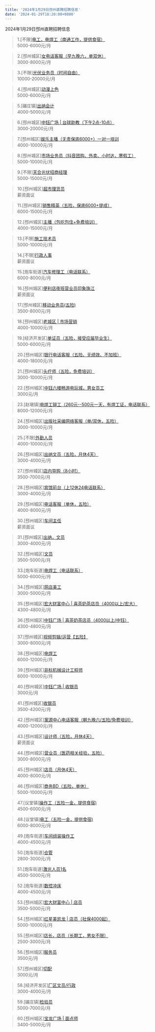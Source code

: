 ```yaml
---
title: '2024年1月29日邳州直聘招聘信息'
date: '2024-01-29T18:20:00+0800'
---
```

2024年1月29日邳州直聘招聘信息
<!--more-->
>1.[不限][电工，电焊工（南通工作，提供食宿）](https://www.pizhouzhipin.com/job/33180)<br>
>5000-6000元/月

>2.[邳州城区][女电话客服（早九晚六，单双休）](https://www.pizhouzhipin.com/job/32351)<br>
>3000-8000元/月

>3.[不限][光伏业务员（时间自由）](https://www.pizhouzhipin.com/job/26393)<br>
>10000-20000元/月

>4.[邳州城区][动漫上色](https://www.pizhouzhipin.com/job/32950)<br>
>5000-6000元/月

>5.[碾庄镇][出纳会计](https://www.pizhouzhipin.com/job/32848)<br>
>4000-5000元/月

>6.[邳州城区][中钰广场 | 台球助教（下午2点-10点）](https://www.pizhouzhipin.com/job/33157)<br>
>3000-20000元/月

>7.[邳州城区][娱乐主播（无责保底6000+）一对一培训](https://www.pizhouzhipin.com/job/32908)<br>
>4000-10000元/月

>8.[邳州城区][市场业务员（抖音团购、外卖、小时达，寒假工）](https://www.pizhouzhipin.com/job/32748)<br>
>5000-10000元/月

>9.[不限][天合光伏招商经理](https://www.pizhouzhipin.com/job/31993)<br>
>5000-15000元/月

>10.[邳州城区][超市理货员](https://www.pizhouzhipin.com/job/33007)<br>
>薪资面议

>11.[邳州城区][销售精英（五险，保底6000+提成）](https://www.pizhouzhipin.com/job/6895)<br>
>6000-15000元/月

>12.[邳州城区][主播（包吃包住+免费培训）](https://www.pizhouzhipin.com/job/32909)<br>
>4000-15000元/月

>13.[不限][施工技术员](https://www.pizhouzhipin.com/job/31994)<br>
>5000-10000元/月

>14.[不限][行政人事](https://www.pizhouzhipin.com/job/33075)<br>
>薪资面议

>15.[炮车街道][汽车修理工（电话联系）](https://www.pizhouzhipin.com/job/23118)<br>
>6000-8000元/月

>16.[邳州城区][便利店夜班营业员印象珠江](https://www.pizhouzhipin.com/job/33006)<br>
>薪资面议

>17.[邳州城区][移动业务员(五险)](https://www.pizhouzhipin.com/job/33150)<br>
>3500-8000元/月

>18.[邳州城区][老城区 | 市场营销](https://www.pizhouzhipin.com/job/33195)<br>
>4000-10000元/月

>19.[经济开发区][单证员（五险，接受应届毕业生）](https://www.pizhouzhipin.com/job/31475)<br>
>5000-6000元/月

>20.[邳州城区][银行电话客服（五险、无绩效、不加班）](https://www.pizhouzhipin.com/job/30839)<br>
>4000-18000元/月

>21.[邳州城区][头疗师（五险，免费培训）](https://www.pizhouzhipin.com/job/32295)<br>
>3000-10000元/月

>22.[邳州城区][中钰六楼畅游电玩城，男女员工](https://www.pizhouzhipin.com/job/32839)<br>
>3000元/月

>23.[赵墩镇][电焊工铆工（260元--500元一天，有焊工证，电话联系）](https://www.pizhouzhipin.com/job/22907)<br>
>8000-12000元/月

>24.[邳州城区][出版社采编网络客服（单/双休，五险）](https://www.pizhouzhipin.com/job/27736)<br>
>3000-10000元/月

>25.[不限][外勤人员](https://www.pizhouzhipin.com/job/33172)<br>
>4000-10000元/月

>26.[邳州城区][出纳文员（五险，月休4天）](https://www.pizhouzhipin.com/job/33068)<br>
>3000-4000元/月

>27.[邳州城区][店内导购（8小时）](https://www.pizhouzhipin.com/job/19771)<br>
>3500-7000元/月

>28.[邳州城区][宾馆前台（上12休24电话联系）](https://www.pizhouzhipin.com/job/20292)<br>
>3000-4000元/月

>29.[邳州城区][电话客服（单休，五险）](https://www.pizhouzhipin.com/job/24363)<br>
>4000-8000元/月

>30.[邳州城区][车间主任](https://www.pizhouzhipin.com/job/28439)<br>
>薪资面议

>31.[邳州城区][出纳，文员](https://www.pizhouzhipin.com/job/33095)<br>
>3000-4000元/月

>32.[邳州城区][文员](https://www.pizhouzhipin.com/job/31818)<br>
>3500-5000元/月

>33.[炮车街道][电焊工（电话联系）](https://www.pizhouzhipin.com/job/24311)<br>
>5000-6000元/月

>34.[邳州城区][网店美工](https://www.pizhouzhipin.com/job/31761)<br>
>3000-5000元/月

>35.[邳州城区][宏大财富中心 | 喜茶奶茶店员（4000以上/宏大）](https://www.pizhouzhipin.com/job/25867)<br>
>4300-4800元/月

>36.[邳州城区][中钰广场 | 喜茶奶茶店员（4000以上/中钰）](https://www.pizhouzhipin.com/job/30541)<br>
>4300-4800元/月

>37.[邳州城区][视频剪辑/运营【五险】](https://www.pizhouzhipin.com/job/23460)<br>
>3000-8000元/月

>38.[邳州城区][电焊工](https://www.pizhouzhipin.com/job/16102)<br>
>6000-12000元/月

>39.[邳州城区][非标机械设计工程师](https://www.pizhouzhipin.com/job/19459)<br>
>6000-10000元/月

>40.[邳州城区][中钰广场 | 收银员](https://www.pizhouzhipin.com/job/32724)<br>
>3000元/月

>41.[邳州城区][收银员](https://www.pizhouzhipin.com/job/31793)<br>
>3500-4200元/月

>42.[邳州城区][案源中心电话客服（朝九晚六/五险/免费培训）](https://www.pizhouzhipin.com/job/31950)<br>
>4000-12000元/月

>43.[邳州城区][设计师（五险，月休4天）](https://www.pizhouzhipin.com/job/25117)<br>
>薪资面议

>44.[邳州城区][营业员（医药相关经验，五险）](https://www.pizhouzhipin.com/job/8040)<br>
>3000-8000元/月

>45.[邳州城区][店员（月休4天）](https://www.pizhouzhipin.com/job/26888)<br>
>4000-8000元/月

>46.[邳州城区][商务BD（五险，单休）](https://www.pizhouzhipin.com/job/32562)<br>
>5000-10000元/月

>47.[议堂镇][操作工（五险一金，提供食宿)](https://www.pizhouzhipin.com/job/33221)<br>
>4500-6000元/月

>48.[议堂镇][电工（五险一金，提供食宿)](https://www.pizhouzhipin.com/job/33213)<br>
>6000-8000元/月

>49.[炮车街道][车间组装操作工](https://www.pizhouzhipin.com/job/19143)<br>
>4000-4500元/月

>50.[炮车街道][仓管](https://www.pizhouzhipin.com/job/29956)<br>
>2800-3000元/月

>51.[炮车街道][激光人员1名](https://www.pizhouzhipin.com/job/30948)<br>
>4500-5000元/月

>52.[炮车街道][数控冲床](https://www.pizhouzhipin.com/job/26303)<br>
>4000-4500元/月

>53.[邳州城区][宏大财富中心 | 店员](https://www.pizhouzhipin.com/job/31240)<br>
>3500-5000元/月

>54.[邳州城区][红星美凯龙 | 店员（社保4000起）](https://www.pizhouzhipin.com/job/21429)<br>
>5000-10000元/月

>55.[邳州城区][店长，店员（长期工，男女不限）](https://www.pizhouzhipin.com/job/28462)<br>
>2500-3000元/月

>56.[邳州城区][服务员](https://www.pizhouzhipin.com/job/32207)<br>
>3500元/月

>57.[邳州城区][切配](https://www.pizhouzhipin.com/job/31763)<br>
>3000元/月

>58.[经济开发区][厂区文员/行政](https://www.pizhouzhipin.com/job/32606)<br>
>3000-4000元/月

>59.[碾庄镇][检验员](https://www.pizhouzhipin.com/job/33196)<br>
>5000-7000元/月

>60.[邳州城区][宝龙广场 | 面点师](https://www.pizhouzhipin.com/job/33204)<br>
>3400-5000元/月


